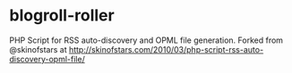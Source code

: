 blogroll-roller
===============

PHP Script for RSS auto-discovery and OPML file generation. Forked from @skinofstars at http://skinofstars.com/2010/03/php-script-rss-auto-discovery-opml-file/
